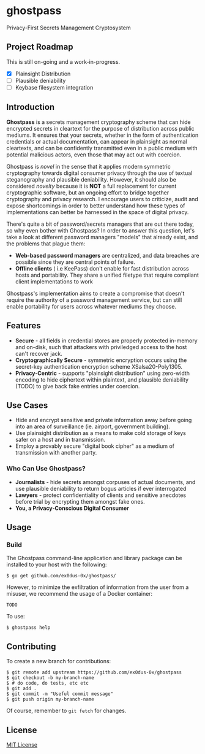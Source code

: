 # ghostpass

Privacy-First Secrets Management Cryptosystem

## Project Roadmap

This is still on-going and a work-in-progress.

* [x] Plainsight Distribution
* [ ] Plausible deniability
* [ ] Keybase filesystem integration

## Introduction

__Ghostpass__ is a secrets management cryptography scheme that can hide encrypted secrets in cleartext for the purpose of distribution across public mediums. It ensures that your secrets, whether in the form of authentication credentials or actual documentation, can appear in plainsight as normal cleartexts, and can be confidently transmitted even in a public medium with potential malicious actors, even those that may act out with coercion.

Ghostpass is _novel_ in the sense that it applies modern symmetric cryptography towards digital consumer privacy through the use of textual steganography and plausible deniability. However, it should also be considered _novelty_ because it is __NOT__ a full replacement for current cryptographic software, but an ongoing effort to bridge together cryptography and privacy research. I encourage users to criticize, audit and expose shortcomings in order to better understand how these types of implementations can better be harnessed in the space of digital privacy.

There's quite a bit of password/secrets managers that are out there today, so why even bother with Ghostpass? In order to answer this question, let's take a look at different password managers "models" that already exist, and the problems that plague them:

* __Web-based password managers__ are centralized, and data breaches are possible since they are central points of failure.
* __Offline clients__ ( i.e KeePass) don't enable for fast distribution across hosts and portability. They share a unified filetype that require compliant client implementations to work

Ghostpass's implementation aims to create a compromise that doesn't require the authority of a password management service, but can still enable portability for users across whatever mediums they choose.

## Features

* __Secure__ - all fields in credential stores are properly protected in-memory and on-disk, such that attackers with priviledged access to the host can't recover jack.
* __Cryptographically Secure__ - symmetric encryption occurs using the secret-key authentication encryption scheme XSalsa20-Poly1305.
* __Privacy-Centric__ - supports "plainsight distribution" using zero-width encoding to hide ciphertext within plaintext, and plausible deniability (TODO) to give back fake entries under coercion.

## Use Cases

* Hide and encrypt sensitive and private information away before going into an area of surveillance (ie. airport, government building).
* Use plainsight distribution as a means to make cold storage of keys safer on a host and in transmission.
* Employ a provably secure "digital book cipher" as a medium of transmission with another party.

### Who Can Use Ghostpass?

* __Journalists__ - hide secrets amongst corpuses of actual documents, and use plausible deniability to return bogus articles if ever interrogated
* __Lawyers__ - protect confidentiality of clients and sensitive anecdotes before trial by encrypting them amongst fake ones.
* __You, a Privacy-Conscious Digital Consumer__

## Usage

### Build

The Ghostpass command-line application and library package can be installed to your host with the following:

```
$ go get github.com/ex0dus-0x/ghostpass/
```

However, to minimize the exfiltration of information from the user from a misuser, we recommend the usage of a Docker container:

```
TODO
```

To use:

```
$ ghostpass help
```

## Contributing

To create a new branch for contributions:

```
$ git remote add upstream https://github.com/ex0dus-0x/ghostpass
$ git checkout -b my-branch-name
$ # do code, do tests, etc etc
$ git add .
$ git commit -m "Useful commit message"
$ git push origin my-branch-name
```

Of course, remember to `git fetch` for changes.

## License

[MIT License](https://codemuch.tech/license.txt)
